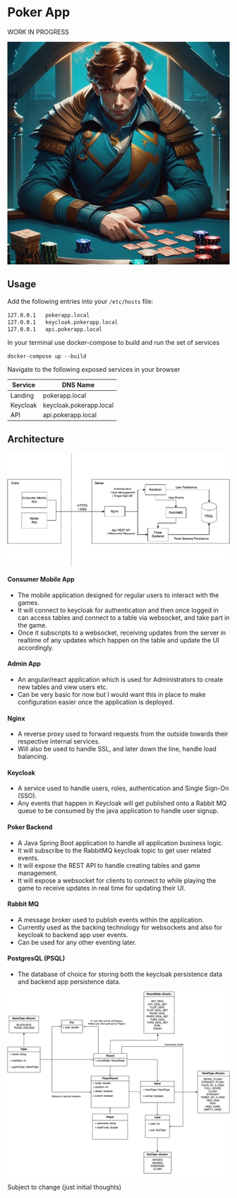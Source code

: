 # Poker App

WORK IN PROGRESS

![logo.png](logo.png)

## Usage

Add the following entries into your `/etc/hosts` file:

```text
127.0.0.1 	pokerapp.local
127.0.0.1 	keycloak.pokerapp.local
127.0.0.1 	api.pokerapp.local
```

In your terminal use docker-compose to build and run the set of services

```shell
docker-compose up --build
```

Navigate to the following exposed services in your browser

| Service  | DNS Name                |
|----------|-------------------------|
| Landing  | pokerapp.local          |
| Keycloak | keycloak.pokerapp.local |
| API      | api.pokerapp.local      |

## Architecture

![PokerApp-Architecture.png](drawio%2FPokerApp-Architecture.png)

#### Consumer Mobile App

- The mobile application designed for regular users to interact with the games.
- It will connect to keycloak for authentication and then once logged in can access tables and connect to a table via
  websocket, and take part in the game.
- Once it subscripts to a websocket, receiving updates from the server in realtime of any updates which happen on the
  table and update the UI accordingly.

#### Admin App

- An angular/react application which is used for Administrators to create new tables and view users etc.
- Can be very basic for now but I would want this in place to make configuration easier once the application is
  deployed.

#### Nginx

- A reverse proxy used to forward requests from the outside towards their respective internal services.
- Will also be used to handle SSL, and later down the line, handle load balancing.

#### Keycloak

- A service used to handle users, roles, authentication and Single Sign-On (SSO).
- Any events that happen in Keycloak will get published onto a Rabbit MQ queue to be consumed by the java application to
  handle user signup.

#### Poker Backend

- A Java Spring Boot application to handle all application business logic.
- It will subscribe to the RabbitMQ keycloak topic to get user related events.
- It will expose the REST API to handle creating tables and game management.
- It will expose a websocket for clients to connect to while playing the game to receive updates in real time for
  updating their UI.

#### Rabbit MQ

- A message broker used to publish events within the application.
- Currently used as the backing technology for websockets and also for keycloak to backend app user events.
- Can be used for any other eventing later.

#### PostgresQL (PSQL)

- The database of choice for storing both the keycloak persistence data and backend app persistence data.

![PokerApp-ERD.png](drawio%2FPokerApp-ERD.png)

Subject to change (just initial thoughts)